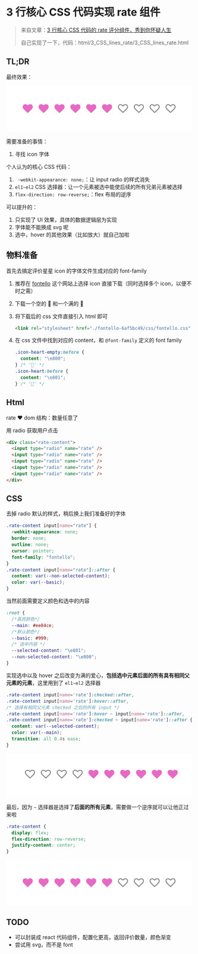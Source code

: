 # 3 行核心 CSS 代码实现 rate 组件

> 来自文章：[3 行核心 CSS 代码的 rate 评分组件，秀到你怀疑人生](https://mp.weixin.qq.com/s/FE3IuNu66VxLDgHCHWIRVA)
>
> 自己实现了一下，代码：html/3_CSS_lines_rate/3_CSS_lines_rate.html

## TL;DR

最终效果：

![image-20210102153946239](./_imgs/3_lines_css_rate.assets/image-20210102153946239.png)

需要准备的事情：

1. 寻找 icon 字体

个人认为的核心 CSS 代码：

1. ` -webkit-appearance: none;`：让 input radio 的样式消失
2. `el1~el2` CSS 选择器：让一个元素被选中能使后续的所有兄弟元素被选择
3. `flex-direction: row-reverse;`：flex 布局的逆序

可以提升的：

1. 只实现了 UI 效果，具体的数据逻辑层为实现
2. 字体能不能换成 svg 呢
3. 选中，hover 的其他效果（比如放大）就自己加啦

## 物料准备

首先去搞定评价星星 icon 的字体文件生成对应的 font-family

1. 推荐在 [fontello](https://fontello.com/) 这个网站上选择 icon 直接下载（同时选择多个 icon，以便不时之需）

2. 下载一个空的 :heart_decoration: 和一个满的 :purple_heart:

3. 将下载后的 css 文件直接引入 html 即可

   ```html
   <link rel="stylesheet" href="./fontello-6af5bc49/css/fontello.css" />
   ```

4. 在 css 文件中找到对应的 content，和 `@font-family` 定义的 font family

   ```css
   .icon-heart-empty:before {
     content: "\e800";
   } /* '' */
   .icon-heart:before {
     content: "\e801";
   } /* '' */
   ```

## Html

rate :heart: dom 结构：数量任意了

用 radio 获取用户点击

```html
<div class="rate-content">
  <input type="radio" name="rate" />
  <input type="radio" name="rate" />
  <input type="radio" name="rate" />
  <input type="radio" name="rate" />
  <input type="radio" name="rate" />
</div>
```

## CSS

去掉 radio 默认的样式，稍后换上我们准备好的字体

```css
.rate-content input[name="rate"] {
  -webkit-appearance: none;
  border: none;
  outline: none;
  cursor: pointer;
  font-family: "fontello";
}
.rate-content input[name="rate"]::after {
  content: var(--non-selected-content);
  color: var(--basic);
}
```

当然前面需要定义颜色和选中的内容

```css
:root {
  /*高亮颜色*/
  --main: #ee84ce;
  /*默认颜色*/
  --basic: #999;
  /* 选中内容 */
  --selected-content: "\e801";
  --non-selected-content: "\e800";
}
```

实现选中以及 hover 之后改变为满的爱心，**包括选中元素后面的所有具有相同父元素的元素**，这里用到了 `el1~el2` 选择器

```css
.rate-content input[name='rate']:checked::after,
.rate-content input[name='rate']:hover::after,
/* 选择有相同父元素 checked 之后的所有 input */
.rate-content input[name='rate']:hover ~ input[name='rate']::after,
.rate-content input[name='rate']:checked ~ input[name='rate']::after {
  content: var(--selected-content);
  color: var(--main);
  transition: all 0.4s ease;
}
```

![image-20210102153721723](./_imgs/3_lines_css_rate.assets/image-20210102153721723.png)

最后，因为 `~` 选择器是选择了**后面的所有元素**，需要做一个逆序就可以让他正过来啦

```css
.rate-content {
  display: flex;
  flex-direction: row-reverse;
  justify-content: center;
}
```

![image-20210102153910970](./_imgs/3_lines_css_rate.assets/image-20210102153910970.png)

## TODO

- 可以封装成 react 代码组件，配置化更高，返回评价数量，颜色渐变
- 尝试用 svg，而不是 font
